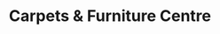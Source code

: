 ---
title: "Carpets & Furniture Centre"
url: /birmingham/carpets-and-furniture-centre/
shop: carpet
---
